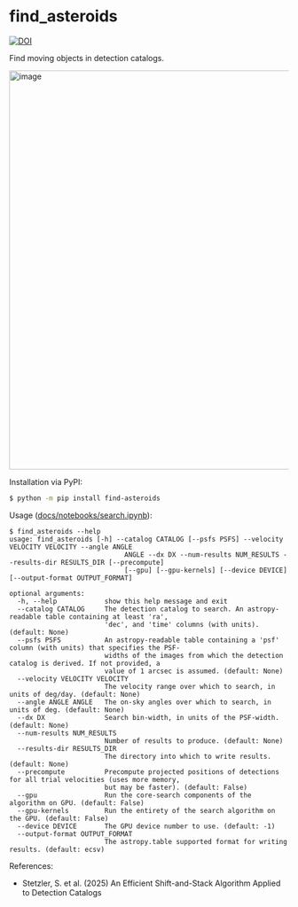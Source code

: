 # find_asteroids


[![DOI](https://zenodo.org/badge/1058178358.svg)](https://doi.org/10.5281/zenodo.17139782)


Find moving objects in detection catalogs.

<img width="960" height="720" alt="image" src="https://github.com/user-attachments/assets/1ce78a36-8a80-4db7-97bc-27c4a7e2d67f"/>

Installation via PyPI: 
```bash
$ python -m pip install find-asteroids
```

Usage ([docs/notebooks/search.ipynb](https://github.com/stevenstetzler/find_asteroids/tree/main/docs/notebooks/search.ipynb)):
```
$ find_asteroids --help
usage: find_asteroids [-h] --catalog CATALOG [--psfs PSFS] --velocity VELOCITY VELOCITY --angle ANGLE
                             ANGLE --dx DX --num-results NUM_RESULTS --results-dir RESULTS_DIR [--precompute]
                             [--gpu] [--gpu-kernels] [--device DEVICE] [--output-format OUTPUT_FORMAT]

optional arguments:
  -h, --help            show this help message and exit
  --catalog CATALOG     The detection catalog to search. An astropy-readable table containing at least 'ra',
                        'dec', and 'time' columns (with units). (default: None)
  --psfs PSFS           An astropy-readable table containing a 'psf' column (with units) that specifies the PSF-
                        widths of the images from which the detection catalog is derived. If not provided, a
                        value of 1 arcsec is assumed. (default: None)
  --velocity VELOCITY VELOCITY
                        The velocity range over which to search, in units of deg/day. (default: None)
  --angle ANGLE ANGLE   The on-sky angles over which to search, in units of deg. (default: None)
  --dx DX               Search bin-width, in units of the PSF-width. (default: None)
  --num-results NUM_RESULTS
                        Number of results to produce. (default: None)
  --results-dir RESULTS_DIR
                        The directory into which to write results. (default: None)
  --precompute          Precompute projected positions of detections for all trial velocities (uses more memory,
                        but may be faster). (default: False)
  --gpu                 Run the core-search components of the algorithm on GPU. (default: False)
  --gpu-kernels         Run the entirety of the search algorithm on the GPU. (default: False)
  --device DEVICE       The GPU device number to use. (default: -1)
  --output-format OUTPUT_FORMAT
                        The astropy.table supported format for writing results. (default: ecsv)
```

References:
- Stetzler, S. et al. (2025) An Efficient Shift-and-Stack Algorithm Applied to Detection Catalogs
